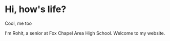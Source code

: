 # Hi, how's life?

Cool, me too

I'm Rohit, a senior at Fox Chapel Area High School. Welcome to my website.
